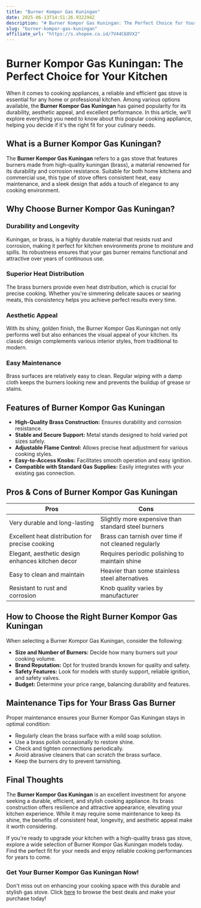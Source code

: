 ```yaml
---
title: "Burner Kompor Gas Kuningan"
date: 2025-06-13T14:51:26.932294Z
description: "# Burner Kompor Gas Kuningan: The Perfect Choice for Your Kitchen..."
slug: "burner-kompor-gas-kuningan"
affiliate_url: "https://s.shopee.co.id/7V44C68VX2"
---
```

# Burner Kompor Gas Kuningan: The Perfect Choice for Your Kitchen

When it comes to cooking appliances, a reliable and efficient gas stove is essential for any home or professional kitchen. Among various options available, the **Burner Kompor Gas Kuningan** has gained popularity for its durability, aesthetic appeal, and excellent performance. In this article, we'll explore everything you need to know about this popular cooking appliance, helping you decide if it's the right fit for your culinary needs.

## What is a Burner Kompor Gas Kuningan?

The **Burner Kompor Gas Kuningan** refers to a gas stove that features burners made from high-quality kuningan (brass), a material renowned for its durability and corrosion resistance. Suitable for both home kitchens and commercial use, this type of stove offers consistent heat, easy maintenance, and a sleek design that adds a touch of elegance to any cooking environment.

## Why Choose Burner Kompor Gas Kuningan?

### Durability and Longevity
Kuningan, or brass, is a highly durable material that resists rust and corrosion, making it perfect for kitchen environments prone to moisture and spills. Its robustness ensures that your gas burner remains functional and attractive over years of continuous use.

### Superior Heat Distribution
The brass burners provide even heat distribution, which is crucial for precise cooking. Whether you're simmering delicate sauces or searing meats, this consistency helps you achieve perfect results every time.

### Aesthetic Appeal
With its shiny, golden finish, the Burner Kompor Gas Kuningan not only performs well but also enhances the visual appeal of your kitchen. Its classic design complements various interior styles, from traditional to modern.

### Easy Maintenance
Brass surfaces are relatively easy to clean. Regular wiping with a damp cloth keeps the burners looking new and prevents the buildup of grease or stains.

## Features of Burner Kompor Gas Kuningan

- **High-Quality Brass Construction:** Ensures durability and corrosion resistance.
- **Stable and Secure Support:** Metal stands designed to hold varied pot sizes safely.
- **Adjustable Flame Control:** Allows precise heat adjustment for various cooking styles.
- **Easy-to-Access Knobs:** Facilitates smooth operation and easy ignition.
- **Compatible with Standard Gas Supplies:** Easily integrates with your existing gas connection.

## Pros & Cons of Burner Kompor Gas Kuningan

| **Pros** | **Cons** |
|------------------------------|------------------------------|
| Very durable and long-lasting | Slightly more expensive than standard steel burners |
| Excellent heat distribution for precise cooking | Brass can tarnish over time if not cleaned regularly |
| Elegant, aesthetic design enhances kitchen decor | Requires periodic polishing to maintain shine |
| Easy to clean and maintain | Heavier than some stainless steel alternatives |
| Resistant to rust and corrosion | Knob quality varies by manufacturer |

## How to Choose the Right Burner Kompor Gas Kuningan

When selecting a Burner Kompor Gas Kuningan, consider the following:

- **Size and Number of Burners:** Decide how many burners suit your cooking volume.
- **Brand Reputation:** Opt for trusted brands known for quality and safety.
- **Safety Features:** Look for models with sturdy support, reliable ignition, and safety valves.
- **Budget:** Determine your price range, balancing durability and features.

## Maintenance Tips for Your Brass Gas Burner

Proper maintenance ensures your Burner Kompor Gas Kuningan stays in optimal condition:

- Regularly clean the brass surface with a mild soap solution.
- Use a brass polish occasionally to restore shine.
- Check and tighten connections periodically.
- Avoid abrasive cleaners that can scratch the brass surface.
- Keep the burners dry to prevent tarnishing.

## Final Thoughts

The **Burner Kompor Gas Kuningan** is an excellent investment for anyone seeking a durable, efficient, and stylish cooking appliance. Its brass construction offers resilience and attractive appearance, elevating your kitchen experience. While it may require some maintenance to keep its shine, the benefits of consistent heat, longevity, and aesthetic appeal make it worth considering.

If you're ready to upgrade your kitchen with a high-quality brass gas stove, explore a wide selection of Burner Kompor Gas Kuningan models today. Find the perfect fit for your needs and enjoy reliable cooking performances for years to come.

### Get Your Burner Kompor Gas Kuningan Now!

Don't miss out on enhancing your cooking space with this durable and stylish gas stove. Click [here](https://s.shopee.co.id/7V44C68VX2) to browse the best deals and make your purchase today!